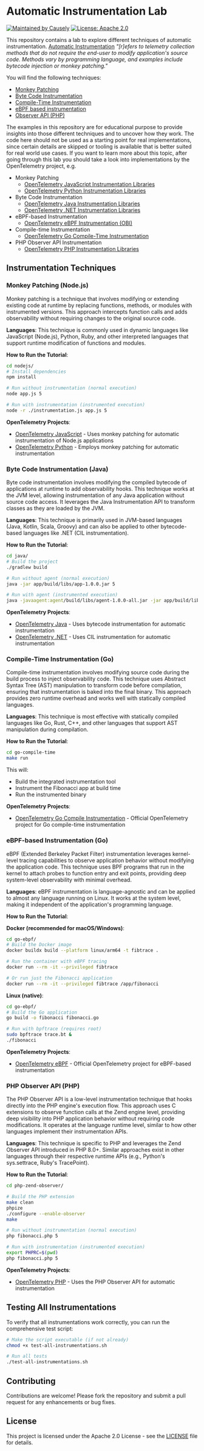 # Automatic Instrumentation Lab

[![Maintained by Causely](https://img.shields.io/badge/Maintained%20by-Causely.ai-blue)](https://www.causely.ai)
[![License: Apache 2.0](https://img.shields.io/badge/License-Apache%202.0-blue.svg)](https://opensource.org/licenses/Apache-2.0)

This repository contains a lab to explore different techniques of automatic instrumentation. [Automatic Instrumentation](https://opentelemetry.io/docs/concepts/glossary/#automatic-instrumentation) _"[r]efers to telemetry collection methods that do not require the end-user to modify application's source code. Methods vary by programming language, and examples include bytecode injection or monkey patching."_

You will find the following techniques:

- [Monkey Patching](#monkey-patching-nodejs)
- [Byte Code Instrumentation](#byte-code-instrumentation-java)
- [Compile-Time Instrumentation](#compile-time-instrumentation-go)
- [eBPF based instrumentation](#ebpf-based-instrumentation-go)
- [Observer API (PHP)](#php-observer-api-php)

The examples in this repository are for educational purpose to provide insights into those different techniques and to uncover how they work. The code here should not be used as a starting point for real implementations, since certain details are skipped or tooling is available that is better suited for real world use cases. If you want to learn more about this topic, after going through this lab you should take a look into implementations by the OpenTelemetry project, e.g.

- Monkey Patching
  - [OpenTelemetry JavaScript Instrumentation Libraries](https://github.com/open-telemetry/opentelemetry-js-contrib/tree/main/packages)
  - [OpenTelemetry Python Instrumentation Libraries](https://github.com/open-telemetry/opentelemetry-python-contrib/tree/main/instrumentation)
- Byte Code Instrumentation
  - [OpenTelemetry Java Instrumentation Libraries](https://github.com/open-telemetry/opentelemetry-java-instrumentation/tree/main/instrumentation)
  - [OpenTelemetry .NET Instrumentation Libraries](https://github.com/open-telemetry/opentelemetry-dotnet-contrib/tree/main/src)
- eBPF-based Instrumentation
  - [OpenTelemetry eBPF Instrumentation (OBI)](https://github.com/open-telemetry/opentelemetry-ebpf-instrumentation)
- Compile-time Instrumentation 
  - [OpenTelemetry Go Compile-Time Instrumentation](https://github.com/open-telemetry/opentelemetry-go-compile-instrumentation)
- PHP Observer API Instrumentation
  - [OpenTelemetry PHP Instrumentation Libraries](https://github.com/open-telemetry/opentelemetry-php-contrib/tree/main/src/Instrumentation)


## Instrumentation Techniques

### Monkey Patching (Node.js)

Monkey patching is a technique that involves modifying or extending existing code at runtime by replacing functions, methods, or modules with instrumented versions. This approach intercepts function calls and adds observability without requiring changes to the original source code.

**Languages**: This technique is commonly used in dynamic languages like JavaScript (Node.js), Python, Ruby, and other interpreted languages that support runtime modification of functions and modules.

**How to Run the Tutorial**:

```bash
cd nodejs/
# Install dependencies
npm install

# Run without instrumentation (normal execution)
node app.js 5

# Run with instrumentation (instrumented execution)
node -r ./instrumentation.js app.js 5
```

**OpenTelemetry Projects**:

- [OpenTelemetry JavaScript](https://opentelemetry.io/docs/zero-code/js/) - Uses monkey patching for automatic instrumentation of Node.js applications
- [OpenTelemetry Python](https://opentelemetry.io/docs/zero-code/python/) - Employs monkey patching for automatic instrumentation

### Byte Code Instrumentation (Java)

Byte code instrumentation involves modifying the compiled bytecode of applications at runtime to add observability hooks. This technique works at the JVM level, allowing instrumentation of any Java application without source code access. It leverages the Java Instrumentation API to transform classes as they are loaded by the JVM.

**Languages**: This technique is primarily used in JVM-based languages (Java, Kotlin, Scala, Groovy) and can also be applied to other bytecode-based languages like .NET (CIL instrumentation).

**How to Run the Tutorial**:

```bash
cd java/
# Build the project
./gradlew build

# Run without agent (normal execution)
java -jar app/build/libs/app-1.0.0.jar 5

# Run with agent (instrumented execution)
java -javaagent:agent/build/libs/agent-1.0.0-all.jar -jar app/build/libs/app-1.0.0.jar 5
```

**OpenTelemetry Projects**:

- [OpenTelemetry Java](https://opentelemetry.io/docs/zero-code/java/agent/) - Uses bytecode instrumentation for automatic instrumentation
- [OpenTelemetry .NET](https://opentelemetry.io/docs/zero-code/dotnet/) - Uses CIL instrumentation for automatic instrumentation

### Compile-Time Instrumentation (Go)

Compile-time instrumentation involves modifying source code during the build process to inject observability code. This technique uses Abstract Syntax Tree (AST) manipulation to transform code before compilation, ensuring that instrumentation is baked into the final binary. This approach provides zero runtime overhead and works well with statically compiled languages.

**Languages**: This technique is most effective with statically compiled languages like Go, Rust, C++, and other languages that support AST manipulation during compilation.

**How to Run the Tutorial**:

```bash
cd go-compile-time
make run
```

This will:

- Build the integrated instrumentation tool
- Instrument the Fibonacci app at build time
- Run the instrumented binary

**OpenTelemetry Projects**:

- [OpenTelemetry Go Compile Instrumentation](https://github.com/open-telemetry/opentelemetry-go-compile-instrumentation) - Official OpenTelemetry project for Go compile-time instrumentation

### eBPF-based Instrumentation (Go)

eBPF (Extended Berkeley Packet Filter) instrumentation leverages kernel-level tracing capabilities to observe application behavior without modifying the application code. This technique uses BPF programs that run in the kernel to attach probes to function entry and exit points, providing deep system-level observability with minimal overhead.

**Languages**: eBPF instrumentation is language-agnostic and can be applied to almost any language running on Linux. It works at the system level, making it independent of the application's programming language.

**How to Run the Tutorial**:

**Docker (recommended for macOS/Windows)**:

```bash
cd go-ebpf/
# Build the Docker image
docker buildx build --platform linux/arm64 -t fibtrace .

# Run the container with eBPF tracing
docker run --rm -it --privileged fibtrace

# Or run just the Fibonacci application
docker run --rm -it --privileged fibtrace /app/fibonacci
```

**Linux (native)**:

```bash
cd go-ebpf/
# Build the Go application
go build -o fibonacci fibonacci.go

# Run with bpftrace (requires root)
sudo bpftrace trace.bt &
./fibonacci
```

**OpenTelemetry Projects**:

- [OpenTelemetry eBPF](https://github.com/open-telemetry/opentelemetry-ebpf-instrumentation) - Official OpenTelemetry project for eBPF-based instrumentation

### PHP Observer API (PHP)

The PHP Observer API is a low-level instrumentation technique that hooks directly into the PHP engine's execution flow. This approach uses C extensions to observe function calls at the Zend engine level, providing deep visibility into PHP application behavior without requiring code modifications. It operates at the language runtime level, similar to how other languages implement their instrumentation APIs.

**Languages**: This technique is specific to PHP and leverages the Zend Observer API introduced in PHP 8.0+. Similar approaches exist in other languages through their respective runtime APIs (e.g., Python's sys.settrace, Ruby's TracePoint).

**How to Run the Tutorial**:

```bash
cd php-zend-observer/

# Build the PHP extension
make clean
phpize
./configure --enable-observer
make

# Run without instrumentation (normal execution)
php fibonacci.php 5

# Run with instrumentation (instrumented execution)
export PHPRC=$(pwd)
php fibonacci.php 5
```

**OpenTelemetry Projects**:

- [OpenTelemetry PHP](https://opentelemetry.io/docs/zero-code/php/) - Uses the PHP Observer API for automatic instrumentation

## Testing All Instrumentations

To verify that all instrumentations work correctly, you can run the comprehensive test script:

```bash
# Make the script executable (if not already)
chmod +x test-all-instrumentations.sh

# Run all tests
./test-all-instrumentations.sh
```

## Contributing

Contributions are welcome! Please fork the repository and submit a pull request for any enhancements or bug fixes.

## License

This project is licensed under the Apache 2.0 License - see the [LICENSE](LICENSE) file for details.
